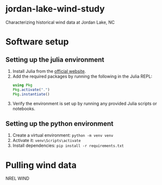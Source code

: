 # jordan-lake-wind-study
Characterizing historical wind data at Jordan Lake, NC

# Software setup
## Setting up the julia environment
1. Install Julia from the [official website](https://julialang.org/downloads/).
2. Add the required packages by running the following in the Julia REPL:
    ```julia
    using Pkg
    Pkg.activate(".")
    Pkg.instantiate()
    ```
3. Verify the environment is set up by running any provided Julia scripts or notebooks.

## Setting up the python environment
1. Create a virtual environment: `python -m venv venv`
2. Activate it: `venv\Scripts\activate`
3. Install dependencies: `pip install -r requirements.txt`

# Pulling wind data
NREL WIND